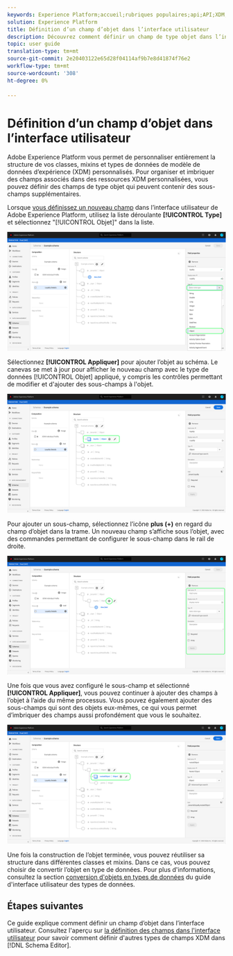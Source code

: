 ```yaml
---
keywords: Experience Platform;accueil;rubriques populaires;api;API;XDM;XDM system;experience data model;ui;workspace;object;field;
solution: Experience Platform
title: Définition d’un champ d’objet dans l’interface utilisateur
description: Découvrez comment définir un champ de type objet dans l’interface utilisateur de l’Experience Platform.
topic: user guide
translation-type: tm+mt
source-git-commit: 2e20403122e65d28f04114af9b7e8d41874f76e2
workflow-type: tm+mt
source-wordcount: '308'
ht-degree: 0%

---
```



# Définition d’un champ d’objet dans l’interface utilisateur

Adobe Experience Platform vous permet de personnaliser entièrement la structure de vos classes, mixins et types de données de modèle de données d’expérience (XDM) personnalisés. Pour organiser et imbriquer des champs associés dans des ressources XDM personnalisées, vous pouvez définir des champs de type objet qui peuvent contenir des sous-champs supplémentaires.

Lorsque [vous définissez un nouveau champ](./overview.md#define) dans l’interface utilisateur de Adobe Experience Platform, utilisez la liste déroulante **[!UICONTROL Type]** et sélectionnez &quot;[!UICONTROL Objet]&quot; dans la liste.

![](../../images/ui/fields/special/object.png)

Sélectionnez **[!UICONTROL Appliquer]** pour ajouter l’objet au schéma. Le canevas se met à jour pour afficher le nouveau champ avec le type de données [!UICONTROL Objet] appliqué, y compris les contrôles permettant de modifier et d&#39;ajouter des sous-champs à l&#39;objet.

![](../../images/ui/fields/special/object-applied.png)

Pour ajouter un sous-champ, sélectionnez l’icône **plus (+)** en regard du champ d’objet dans la trame. Un nouveau champ s’affiche sous l’objet, avec des commandes permettant de configurer le sous-champ dans le rail de droite.

![](../../images/ui/fields/special/object-add-field.png)

Une fois que vous avez configuré le sous-champ et sélectionné **[!UICONTROL Appliquer]**, vous pouvez continuer à ajouter des champs à l’objet à l’aide du même processus. Vous pouvez également ajouter des sous-champs qui sont des objets eux-mêmes, ce qui vous permet d’imbriquer des champs aussi profondément que vous le souhaitez.

![](../../images/ui/fields/special/object-nested.png)

Une fois la construction de l’objet terminée, vous pouvez réutiliser sa structure dans différentes classes et mixins. Dans ce cas, vous pouvez choisir de convertir l’objet en type de données. Pour plus d&#39;informations, consultez la section [conversion d&#39;objets en types de données](../resources/data-types.md#convert) du guide d&#39;interface utilisateur des types de données.

## Étapes suivantes

Ce guide explique comment définir un champ d’objet dans l’interface utilisateur. Consultez l&#39;aperçu sur [la définition des champs dans l&#39;interface utilisateur](./overview.md#special) pour savoir comment définir d&#39;autres types de champs XDM dans [!DNL Schema Editor].
